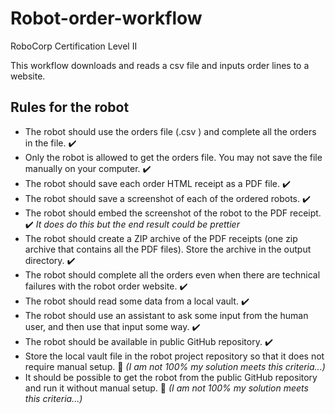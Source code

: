 # Robot-order-workflow
RoboCorp Certification Level II

This workflow downloads and reads a csv file and inputs order lines to a website. 

## Rules for the robot

- The robot should use the orders file (.csv ) and complete all the orders in the file. :heavy_check_mark:
- Only the robot is allowed to get the orders file. You may not save the file manually on your computer. :heavy_check_mark:
- The robot should save each order HTML receipt as a PDF file. :heavy_check_mark:
- The robot should save a screenshot of each of the ordered robots. :heavy_check_mark:
- The robot should embed the screenshot of the robot to the PDF receipt. :heavy_check_mark: *It does do this but the end result could be prettier*
- The robot should create a ZIP archive of the PDF receipts (one zip archive that contains all the PDF files). Store the archive in the output directory. :heavy_check_mark:
- The robot should complete all the orders even when there are technical failures with the robot order website. :heavy_check_mark:
- The robot should read some data from a local vault. :heavy_check_mark:
- The robot should use an assistant to ask some input from the human user, and then use that input some way.  :heavy_check_mark:
- The robot should be available in public GitHub repository. :heavy_check_mark:
- Store the local vault file in the robot project repository so that it does not require manual setup. :thinking: *(I am not 100% my solution meets this criteria...)*
- It should be possible to get the robot from the public GitHub repository and run it without manual setup. :thinking: *(I am not 100% my solution meets this criteria...)*

